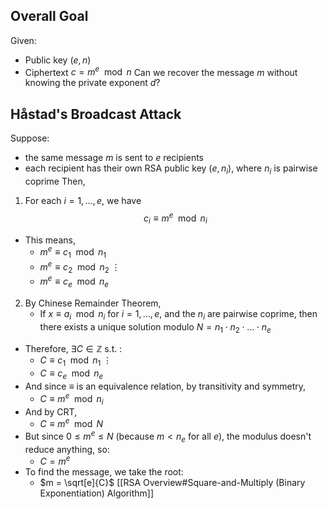 ## Overall Goal
Given:
- Public key $(e,n)$
- Ciphertext $c = m^e \mod n$
	Can we recover the message $m$ without knowing the private exponent $d$?
## Håstad's Broadcast Attack
Suppose:
- the same message $m$ is sent to $e$ recipients
- each recipient has their own RSA public key $(e,n_i)$, where $n_i$ is pairwise coprime
Then,
1. For each $i=1, \dots , e$, we have
$$c_i \equiv m^e \mod n_i$$
- This means, 
	- $m^e \equiv c_1 \mod n_1$
	- $m^e \equiv c_2 \mod n_2$
		$\vdots$
	- $m^e \equiv c_e \mod n_e$
2. By Chinese Remainder Theorem,
	- If $x \equiv a_i \mod n_i$ for $i = 1, \dots, e$, and the $n_i$ are pairwise coprime, then there exists a unique solution modulo $N = n_1 \cdot n_2 \cdot \dots \cdot n_e$
- Therefore, $\exists C \in \mathbb{Z}$ s.t. :
	- $C \equiv c_1 \mod n_1$
		$\vdots$
	- $C \equiv c_e \mod n_e$
- And since $\equiv$ is an equivalence relation, by transitivity and symmetry,
	- $C \equiv m^e \mod n_i$
- And by CRT, 
	- $C \equiv m^e \mod N$
- But since $0 \leq m^e \leq N$ (because $m < n_e$ for all $e$), the modulus doesn't reduce anything, so:
	- $C = m^e$
- To find the message, we take the root:
	- $m = \sqrt[e]{C}$
[[RSA Overview#Square-and-Multiply (Binary Exponentiation) Algorithm]]
